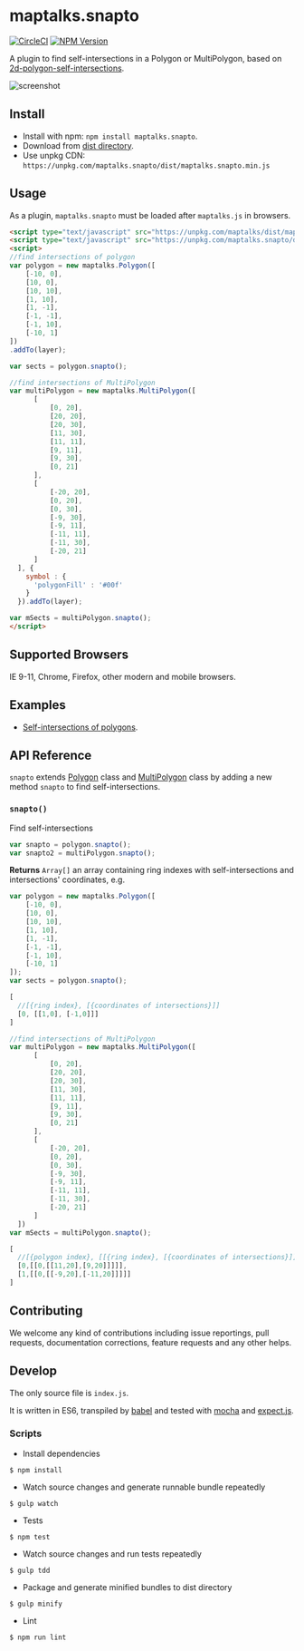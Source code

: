 # maptalks.snapto

[![CircleCI](https://circleci.com/gh/maptalks/maptalks.snapto.svg?style=shield)](https://circleci.com/gh/maptalks/maptalks.snapto)
[![NPM Version](https://img.shields.io/npm/v/maptalks.snapto.svg)](https://github.com/maptalks/maptalks.snapto)

A plugin to find self-intersections in a Polygon or MultiPolygon, based on [2d-polygon-self-intersections](https://github.com/tmpvar/2d-polygon-self-intersections).

![screenshot](https://cloud.githubusercontent.com/assets/13678919/25571325/335fdede-2e61-11e7-88c6-d3e0bac23e23.jpg)

## Install
  
* Install with npm: ```npm install maptalks.snapto```. 
* Download from [dist directory](https://github.com/maptalks/maptalks.snapto/tree/gh-pages/dist).
* Use unpkg CDN: ```https://unpkg.com/maptalks.snapto/dist/maptalks.snapto.min.js```

## Usage

As a plugin, ```maptalks.snapto``` must be loaded after ```maptalks.js``` in browsers.
```html
<script type="text/javascript" src="https://unpkg.com/maptalks/dist/maptalks.min.js"></script>
<script type="text/javascript" src="https://unpkg.com/maptalks.snapto/dist/maptalks.snapto.min.js"></script>
<script>
//find intersections of polygon
var polygon = new maptalks.Polygon([
    [-10, 0],
    [10, 0],
    [10, 10],
    [1, 10],
    [1, -1],
    [-1, -1],
    [-1, 10],
    [-10, 1]
])
.addTo(layer);

var sects = polygon.snapto();

//find intersections of MultiPolygon
var multiPolygon = new maptalks.MultiPolygon([
      [
          [0, 20],
          [20, 20],
          [20, 30],
          [11, 30],
          [11, 11],
          [9, 11],
          [9, 30],
          [0, 21]
      ],
      [
          [-20, 20],
          [0, 20],
          [0, 30],
          [-9, 30],
          [-9, 11],
          [-11, 11],
          [-11, 30],
          [-20, 21]
      ]
  ], {
    symbol : {
      'polygonFill' : '#00f'
    }
  }).addTo(layer);

var mSects = multiPolygon.snapto();
</script>
```
## Supported Browsers

IE 9-11, Chrome, Firefox, other modern and mobile browsers.

## Examples

* [Self-intersections of polygons](https://maptalks.github.io/maptalks.snapto/demo/).

## API Reference

`snapto` extends [Polygon](https://maptalks.github.io/docs/api/Polygon.html) class and [MultiPolygon](https://maptalks.github.io/docs/api/MultiPolygon.html) class by adding a new method `snapto` to find self-intersections.

### `snapto()`

Find self-intersections

```javascript
var snapto = polygon.snapto();
var snapto2 = multiPolygon.snapto();
```

**Returns** `Array[]` an array containing ring indexes with self-intersections and intersections' coordinates, e.g.

```javascript
var polygon = new maptalks.Polygon([
    [-10, 0],
    [10, 0],
    [10, 10],
    [1, 10],
    [1, -1],
    [-1, -1],
    [-1, 10],
    [-10, 1]
]);
var sects = polygon.snapto();
```
```javascript
[
  //[{ring index}, [{coordinates of intersections}]]
  [0, [[1,0], [-1,0]]]
]
```

```javascript
//find intersections of MultiPolygon
var multiPolygon = new maptalks.MultiPolygon([
      [
          [0, 20],
          [20, 20],
          [20, 30],
          [11, 30],
          [11, 11],
          [9, 11],
          [9, 30],
          [0, 21]
      ],
      [
          [-20, 20],
          [0, 20],
          [0, 30],
          [-9, 30],
          [-9, 11],
          [-11, 11],
          [-11, 30],
          [-20, 21]
      ]
  ])
var mSects = multiPolygon.snapto();
```
```javascript
[
  //[{polygon index}, [[{ring index}, [{coordinates of intersections}]]]]
  [0,[[0,[[11,20],[9,20]]]]],
  [1,[[0,[[-9,20],[-11,20]]]]]
]
```

## Contributing

We welcome any kind of contributions including issue reportings, pull requests, documentation corrections, feature requests and any other helps.

## Develop

The only source file is ```index.js```.

It is written in ES6, transpiled by [babel](https://babeljs.io/) and tested with [mocha](https://mochajs.org) and [expect.js](https://github.com/Automattic/expect.js).

### Scripts

* Install dependencies
```shell
$ npm install
```

* Watch source changes and generate runnable bundle repeatedly
```shell
$ gulp watch
```

* Tests
```shell
$ npm test
```

* Watch source changes and run tests repeatedly
```shell
$ gulp tdd
```

* Package and generate minified bundles to dist directory
```shell
$ gulp minify
```

* Lint
```shell
$ npm run lint
```
